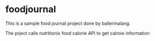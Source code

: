 # foodjournal

This is a sample food journal project done by ballerinalang.

The prject calls nutritionix food calorie API to get calroie information
